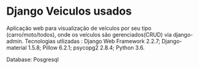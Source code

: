 # Django Veiculos usados
 
Aplicação web para visualização de veículos por seu tipo (carro/moto/todos), onde os veículos são gerenciados(CRUD) via django-admin.
Tecnologias utlizadas : 
	Django Web Framework 2.2.7;
	Django-material 1.5.8;
	Pillow 6.2.1;
	psycopg2 2.8.4;
	Python 3.6.
	
Database: Posgresql


